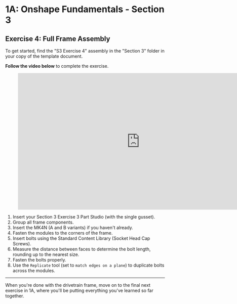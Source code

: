 # 1A: Onshape Fundamentals - Section 3
## Exercise 4: Full Frame Assembly

To get started, find the "S3 Exercise 4" assembly in the "Section 3" folder in your copy of the template document.

**Follow the video below** to complete the exercise.

<figure>
    <iframe width="768" height="432" src="https://www.youtube.com/embed/A4ngLwseboU" frameborder="0" allowfullscreen></iframe>
</figure>

1. Insert your Section 3 Exercise 3 Part Studio (with the single gusset).
2. Group all frame components.
3. Insert the MK4N (A and B variants) if you haven't already.
4. Fasten the modules to the corners of the frame.
5. Insert bolts using the Standard Content Library (Socket Head Cap Screws).
6. Measure the distance between faces to determine the bolt length, rounding up to the nearest size. 
7. Fasten the bolts properly.
8. Use the `Replicate` tool (set to `match edges on a plane`) to duplicate bolts across the modules.

---

When you're done with the drivetrain frame, move on to the final next exercise in 1A, where you'll be putting everything you've learned so far together.

<br>
